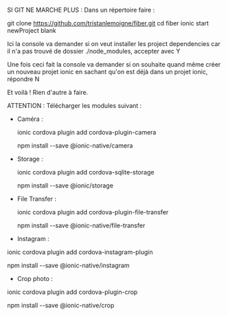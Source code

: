 SI GIT NE MARCHE PLUS :
Dans un répertoire faire :

git clone https://github.com/tristanlemoigne/fiber.git
cd fiber
ionic start newProject blank

Ici la console va demander si on veut installer les project dependencies car il n'a pas trouvé de dossier ./node_modules, accepter avec Y

Une fois ceci fait la console va demander si on souhaite quand même créer un nouveau projet ionic en sachant qu'on est déjà dans un projet ionic, répondre N

Et voilà ! Rien d'autre à faire.

ATTENTION : Télécharger les modules suivant :

- Caméra :

  ionic cordova plugin add cordova-plugin-camera

  npm install --save @ionic-native/camera


- Storage :

  ionic cordova plugin add cordova-sqlite-storage

  npm install --save @ionic/storage

- File Transfer :

  ionic cordova plugin add cordova-plugin-file-transfer

  npm install --save @ionic-native/file-transfer

 - Instagram :

 ionic cordova plugin add cordova-instagram-plugin

 npm install --save @ionic-native/instagram

 - Crop photo :

 ionic cordova plugin add cordova-plugin-crop

 npm install --save @ionic-native/crop

